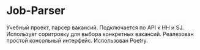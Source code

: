 # Job-Parser
Учебный проект, парсер вакансий.
Подключается по API к HH и SJ.
Использует соритровку для выбора конкретных вакансий.
Реалезован простой консольный интерфейс.
Использован Poetry.
